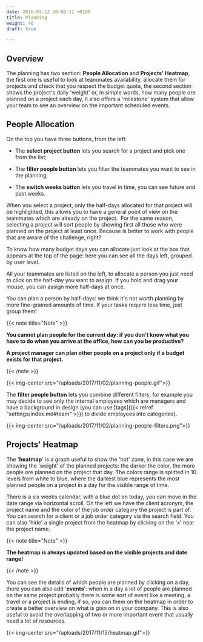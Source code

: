```yaml
---
date: 2016-03-12 20:08:11 +0100
title: Planning
weight: 40
draft: true

---
```

## Overview

The planning has two section: **People Allocation** and **Projects' Heatmap**, the first one is useful to look at teammates availability, allocate them for projects and check that you respect the budget quota, the second section shows the project's daily 'weight' or, in simple words, how many people ore planned on a project each day, it also offers a 'milestone' system that allow your team to see an overview on the important scheduled events.

## People Allocation

On the top you have three buttons, from the left:

* The **select project button** lets you search for a project and pick one from the list;

* The **filter people button** lets you filter the teammates you want to see in the planning;

* The **switch weeks button** lets you travel in time, you can see future and past weeks.

When you select a project, only the half-days allocated for that project will be highlighted, this allows you to have a general point of view on the teammates which are already on the project.  For the same reason, selecting a project will sort people by showing first all those who were planned on the project at least once. Because is better to work with people that are aware of the challenge, right?

To know how many budget days you can allocate just look at the box that appears at the top of the page: here you can see all the days left, grouped by user level.

All your teammates are listed on the left, to allocate a person you just need to click on the half-day you want to assign. If you hold and drag your mouse, you can assign more half-days at once.

You can plan a person by half-days: we think it's not worth planning by more fine-grained amounts of time. If your tasks require less time, just group them!

{{< note title="Note" >}}

**You cannot plan people for the current day: if you don't know what you have to do when you arrive at the office, how can you be productive?**

**A project manager can plan other people on a project only if a budget exists for that project.**

{{< /note >}}

{{< img-center src="/uploads/2017/11/02/planning-people.gif">}}

The **filter people button** lets you combine different filters, for example you may decide to see only the internal employees which are managers and have a background in design (you can use \[tags\]({{< relref "settings/index.md#team" >}}) to divide employees into categories).

{{< img-center src="/uploads/2017/11/02/planning-people-filters.png">}}

## Projects' Heatmap

The '**heatmap**' is a graph useful to show the 'hot' zone, in this case we are showing the 'weight' of the planned projects: the darker the color, the more people ore planned on the project that day. The colors range is splitted in 10 levels from white to blue, where the darkest blue represents the most planned people on a project in a day for the visible range of time.

There is a six weeks calendar, with a blue dot on today, you can move in the date range via horizontal scroll. On the left we have the client acronym, the project name and the color of the job order category the project is part of. You can search for a client or a job order category via the search field. You can also 'hide' a single project from the heatmap by clicking on the 'x' near the project name.

{{< note title="Note" >}}

**The heatmap is always updated based on the visible projects and date range!**

{{< /note >}}

You can see the details of which people are planned by clicking on a day, there you can also add '**events**': when in a day a lot of people are planned on the same project probably there is some sort of event like a meeting, a travel or a project is ending, if so, you can them on the heatmap in order to create a better overview on what is goin on in your company. This is also useful to avoid the overlapping of two or more important event that usually need a lot of resources.

{{< img-center src="/uploads/2017/11/15/heatmap.gif">}}